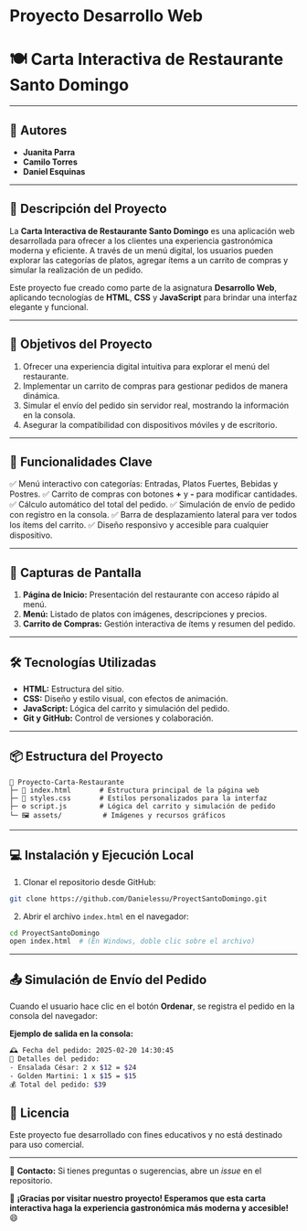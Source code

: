 # Proyecto Desarrollo Web
# 🍽️ Carta Interactiva de Restaurante Santo Domingo

---

## 👥 **Autores**

- **Juanita Parra**
- **Camilo Torres**
- **Daniel Esquinas**

---

## 🌟 **Descripción del Proyecto**

La **Carta Interactiva de Restaurante Santo Domingo** es una aplicación web desarrollada para ofrecer a los clientes una experiencia gastronómica moderna y eficiente. A través de un menú digital, los usuarios pueden explorar las categorías de platos, agregar ítems a un carrito de compras y simular la realización de un pedido.

Este proyecto fue creado como parte de la asignatura **Desarrollo Web**, aplicando tecnologías de **HTML**, **CSS** y **JavaScript** para brindar una interfaz elegante y funcional.

---

## 🎯 **Objetivos del Proyecto**

1. Ofrecer una experiencia digital intuitiva para explorar el menú del restaurante.
2. Implementar un carrito de compras para gestionar pedidos de manera dinámica.
3. Simular el envío del pedido sin servidor real, mostrando la información en la consola.
4. Asegurar la compatibilidad con dispositivos móviles y de escritorio.

---

## 🚀 **Funcionalidades Clave**

✅ Menú interactivo con categorías: Entradas, Platos Fuertes, Bebidas y Postres. ✅ Carrito de compras con botones **+** y **-** para modificar cantidades. ✅ Cálculo automático del total del pedido. ✅ Simulación de envío de pedido con registro en la consola. ✅ Barra de desplazamiento lateral para ver todos los ítems del carrito. ✅ Diseño responsivo y accesible para cualquier dispositivo.

---

## 📸 **Capturas de Pantalla**

1. **Página de Inicio:** Presentación del restaurante con acceso rápido al menú.
2. **Menú:** Listado de platos con imágenes, descripciones y precios.
3. **Carrito de Compras:** Gestión interactiva de ítems y resumen del pedido.

---

## 🛠️ **Tecnologías Utilizadas**

- **HTML:** Estructura del sitio.
- **CSS:** Diseño y estilo visual, con efectos de animación.
- **JavaScript:** Lógica del carrito y simulación del pedido.
- **Git y GitHub:** Control de versiones y colaboración.

---

## 📦 **Estructura del Proyecto**

```
📂 Proyecto-Carta-Restaurante
├─ 📄 index.html       # Estructura principal de la página web
├─ 🎨 styles.css       # Estilos personalizados para la interfaz
├─ ⚙️ script.js        # Lógica del carrito y simulación de pedido
└─ 🖼️ assets/          # Imágenes y recursos gráficos
```

---

## 💻 **Instalación y Ejecución Local**

1. Clonar el repositorio desde GitHub:

```bash
git clone https://github.com/Danielessu/ProyectSantoDomingo.git
```

2. Abrir el archivo `index.html` en el navegador:

```bash
cd ProyectSantoDomingo
open index.html  # (En Windows, doble clic sobre el archivo)
```

---

## 📤 **Simulación de Envío del Pedido**

Cuando el usuario hace clic en el botón **Ordenar**, se registra el pedido en la consola del navegador:

**Ejemplo de salida en la consola:**

```bash
🕰️ Fecha del pedido: 2025-02-20 14:30:45
🛒 Detalles del pedido:
- Ensalada César: 2 x $12 = $24
- Golden Martini: 1 x $15 = $15
💰 Total del pedido: $39
```

## 📝 **Licencia**

Este proyecto fue desarrollado con fines educativos y no está destinado para uso comercial.

---

📧 **Contacto:** Si tienes preguntas o sugerencias, abre un *issue* en el repositorio.

🚀 **¡Gracias por visitar nuestro proyecto! Esperamos que esta carta interactiva haga la experiencia gastronómica más moderna y accesible!** 😄


